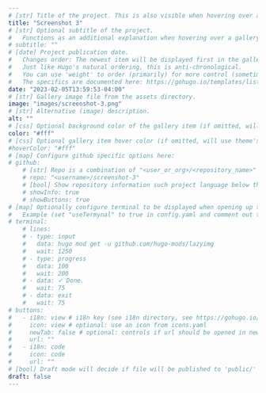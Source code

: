 ```yaml
---
# [str] Title of the project. This is also visible when hovering over a gallery item.
title: "Screenshot 3"
# [str] Optional subtitle of the project. 
#   Functions as an additional explanation when hovering over a gallery item (comment out the following line).
# subtitle: ""
# [date] Project publication date.
#   Changes order: The newest item will be displayed first in the gallery. 
#   Just like Hugo's natural ordering, this is anti-chronological.
#   You can use 'weight' to order (primarily) for more control (sometimes it makes sense to put old items before new ones).
#   The specifics are documented here: https://gohugo.io/templates/lists/#order-content
date: "2023-02-05T13:59:53-04:00"
# [str] Gallery image file from the assets directory. 
image: "images/screenshot-3.png"
# [str] Alternative (image) description.
alt: ""
# [css] Optional background color of the gallery item (if omitted, will use theme's fallback).
color: "#fff"
# [css] Optional gallery item hover color (if omitted, will use theme's fallback).
#hoverColor: "#fff"
# [map] Configure github specific options here:
# github: 
    # [str] Repo is a combination of "<user_or_org>/<repository_name>"
    # repo: "<username>/screenshot-3"
    # [bool] Show repository information such project language below the buttons.
    # showInfo: true
    # showButtons: true
# [map] Optionally configure terminal to be displayed when opening up the gallery item:
#   Example (set "useTermynal" to true in config.yaml and comment out to test it):
# terminal:
    # lines:
    # - type: input
    #   data: hugo mod get -u github.com/hugo-mods/lazyimg 
    #   wait: 1250
    # - type: progress
    #   data: 100
    #   wait: 200
    # - data: ✓ Done.
    #   wait: 75
    # - data: exit
    #   wait: 75
# buttons:
#   - i18n: view # i18n key (see i18n directory, see https://gohugo.io/functions/i18n/)
#     icon: view # optional: use an icon from icons.yaml
#     newTab: false # optional: controls if url should be opened in new tab
#     url: ""
#   - i18n: code 
#     icon: code
#     url: ""
# [bool] Draft mode will decide if file will be published to 'public/' directory.
draft: false
---
```


